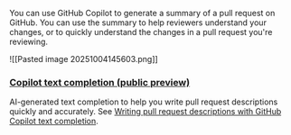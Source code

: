 You can use GitHub Copilot to generate a summary of a pull request on GitHub. You can use the summary to help reviewers understand your changes, or to quickly understand the changes in a pull request you're reviewing.

![[Pasted image 20251004145603.png]]



### [Copilot text completion (public preview)](https://docs.github.com/en/copilot/get-started/features#copilot-text-completion-public-preview)

AI-generated text completion to help you write pull request descriptions quickly and accurately. See [Writing pull request descriptions with GitHub Copilot text completion](https://docs.github.com/en/copilot/using-github-copilot/using-copilot-text-completion).



